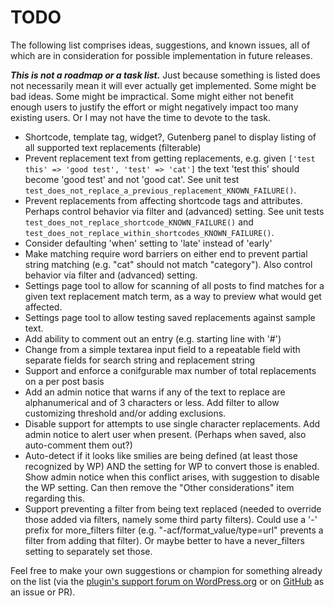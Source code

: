 # TODO

The following list comprises ideas, suggestions, and known issues, all of which are in consideration for possible implementation in future releases.

***This is not a roadmap or a task list.*** Just because something is listed does not necessarily mean it will ever actually get implemented. Some might be bad ideas. Some might be impractical. Some might either not benefit enough users to justify the effort or might negatively impact too many existing users. Or I may not have the time to devote to the task.

* Shortcode, template tag, widget?, Gutenberg panel to display listing of all supported text replacements (filterable)
* Prevent replacement text from getting replacements, e.g. given `['test this' => 'good test', 'test' => 'cat']` the text 'test this' should become 'good test' and not 'good cat'. See unit test `test_does_not_replace_a_previous_replacement_KNOWN_FAILURE()`.
* Prevent replacements from affecting shortcode tags and attributes. Perhaps control behavior via filter and (advanced) setting. See unit tests `test_does_not_replace_shortcode_KNOWN_FAILURE()` and `test_does_not_replace_within_shortcodes_KNOWN_FAILURE()`.
* Consider defaulting 'when' setting to 'late' instead of 'early'
* Make matching require word barriers on either end to prevent partial string matching (e.g. "cat" should not match "category"). Also control behavior via filter and (advanced) setting.
* Settings page tool to allow for scanning of all posts to find matches for a given text replacement match term, as a way to preview what would get affected.
* Settings page tool to allow testing saved replacements against sample text.
* Add ability to comment out an entry (e.g. starting line with '#')
* Change from a simple textarea input field to a repeatable field with separate fields for search string and replacement string
* Support and enforce a conifgurable max number of total replacements on a per post basis
* Add an admin notice that warns if any of the text to replace are alphanumerical and of 3 characters or less. Add filter to allow customizing threshold and/or adding exclusions.
* Disable support for attempts to use single character replacements. Add admin notice to alert user when present. (Perhaps when saved, also auto-comment them out?)
* Auto-detect if it looks like smilies are being defined (at least those recognized by WP) AND the setting for WP to convert those is enabled. Show admin notice when this conflict arises, with suggestion to disable the WP setting. Can then remove the "Other considerations" item regarding this.
* Support preventing a filter from being text replaced (needed to override those added via filters, namely some third party filters). Could use a '-' prefix for more_filters filter (e.g. "-acf/format_value/type=url" prevents a filter from adding that filter). Or maybe better to have a never_filters setting to separately set those.

Feel free to make your own suggestions or champion for something already on the list (via the [plugin's support forum on WordPress.org](https://wordpress.org/support/plugin/text-replace/) or on [GitHub](https://github.com/coffee2code/text-replace/) as an issue or PR).